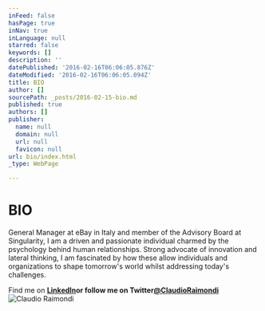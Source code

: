 ```yaml
---
inFeed: false
hasPage: true
inNav: true
inLanguage: null
starred: false
keywords: []
description: ''
datePublished: '2016-02-16T06:06:05.876Z'
dateModified: '2016-02-16T06:06:05.094Z'
title: BIO
author: []
sourcePath: _posts/2016-02-15-bio.md
published: true
authors: []
publisher:
  name: null
  domain: null
  url: null
  favicon: null
url: bio/index.html
_type: WebPage

---
```

# BIO

General Manager at eBay in Italy and member of the Advisory Board at Singularity, I am a driven and passionate individual charmed by the psychology behind human relationships. Strong advocate of innovation and lateral thinking, I am fascinated by how these allow individuals and organizations to shape tomorrow's world whilst addressing today's challenges.

Find me on **[LinkedIn][0]**or follow me on Twitter**[@ClaudioRaimondi][1]**
![Claudio Raimondi](https://the-grid-user-content.s3-us-west-2.amazonaws.com/d0c530e1-660d-4914-b6e6-a7ca6e9a8971.jpg)

[0]: http://linkedin.com/in/claudioraimondi
[1]: http://www.twitter.com/ClaudioRaimondi